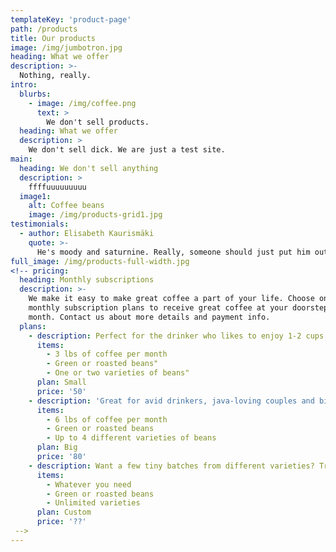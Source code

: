 ```yaml
---
templateKey: 'product-page'
path: /products
title: Our products
image: /img/jumbotron.jpg
heading: What we offer
description: >-
  Nothing, really.
intro:
  blurbs:
    - image: /img/coffee.png
      text: >
        We don't sell products.
  heading: What we offer
  description: >
    We don't sell dick. We are just a test site.
main:
  heading: We don't sell anything
  description: >
    ffffuuuuuuuuu
  image1:
    alt: Coffee beans
    image: /img/products-grid1.jpg
testimonials:
  - author: Elisabeth Kaurismäki
    quote: >-
      He's moody and saturnine. Really, someone should just put him out of his misery.
full_image: /img/products-full-width.jpg
<!-- pricing:
  heading: Monthly subscriptions
  description: >-
    We make it easy to make great coffee a part of your life. Choose one of our
    monthly subscription plans to receive great coffee at your doorstep each
    month. Contact us about more details and payment info.
  plans:
    - description: Perfect for the drinker who likes to enjoy 1-2 cups per day.
      items:
        - 3 lbs of coffee per month
        - Green or roasted beans"
        - One or two varieties of beans"
      plan: Small
      price: '50'
    - description: 'Great for avid drinkers, java-loving couples and bigger crowds'
      items:
        - 6 lbs of coffee per month
        - Green or roasted beans
        - Up to 4 different varieties of beans
      plan: Big
      price: '80'
    - description: Want a few tiny batches from different varieties? Try our custom plan
      items:
        - Whatever you need
        - Green or roasted beans
        - Unlimited varieties
      plan: Custom
      price: '??'
 -->
---
```

